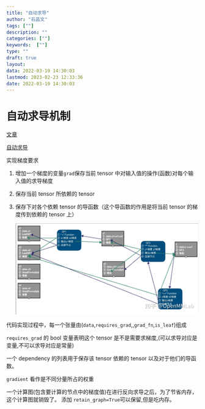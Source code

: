 ```yaml
---
title: "自动求导"
author: "石昌文"
tags: [""]
description: ""
categories: [""]
keywords:  [""]
type: ""
draft: true
layout: 
data: 2022-03-19 14:30:03
lastmod: 2023-02-23 12:33:36
date: 2022-03-19 14:30:03
---
```


# 自动求导机制

[文章](https://www.zhihu.com/question/54554389)

[自动求导](https://zhuanlan.zhihu.com/p/347385418)

实现梯度要求

1. 增加一个梯度的变量`grad`保存当前 tensor 中对输入值的操作(函数)对每个输入值的求导梯度

2. 保存当前 tensor 所依赖的 tensor

3. 保存下对各个依赖 tensor 的导函数（这个导函数的作用是将当前 tensor 的梯度传到依赖的 tensor 上）

	![preview](自动求导.assets/v2-cd19da4a8f97bd970ea18dee14eb3659_r.jpg)

代码实现过程中，每一个张量由(`data`,`requires_grad`,,`grad_fn`,`is_leaf`)组成

`requires_grad` 的 bool 变量表明这个 tensor 是不是需要求梯度,(可以求导对应是变量,不可以求导对应是常量)

一个 dependency 的列表用于保存该 tensor 依赖的 tensor 以及对于他们的导函数。

`gradient` 看作是不同分量所占的权重

一个计算图(包含要计算的节点中的梯度值)在进行反向求导之后，为了节省内存，这个计算图就销毁了。 添加 `retain_graph=True`可以保留,但是吃内存。

##
